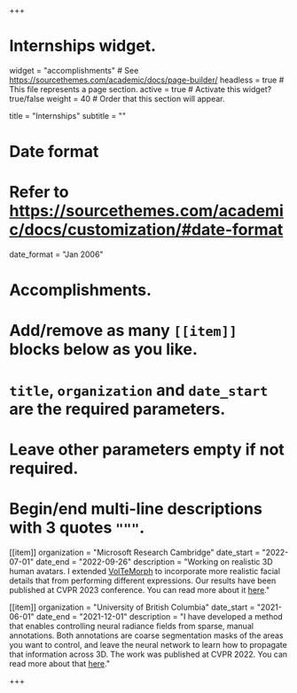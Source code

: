 
+++
# Internships widget.
widget = "accomplishments"  # See https://sourcethemes.com/academic/docs/page-builder/
headless = true  # This file represents a page section.
active = true  # Activate this widget? true/false
weight = 40  # Order that this section will appear.

title = "Internships"
subtitle = ""

# Date format
#   Refer to https://sourcethemes.com/academic/docs/customization/#date-format
date_format = "Jan 2006"

# Accomplishments.
#   Add/remove as many `[[item]]` blocks below as you like.
#   `title`, `organization` and `date_start` are the required parameters.
#   Leave other parameters empty if not required.
#   Begin/end multi-line descriptions with 3 quotes `"""`.

[[item]]
  organization = "Microsoft Research Cambridge"
  date_start = "2022-07-01"
  date_end = "2022-09-26"
  description = "Working on realistic 3D human avatars. I extended [VolTeMorph](https://arxiv.org/abs/2208.00949) to incorporate more realistic facial details that from performing different expressions. Our results have been published at CVPR 2023 conference. You can read more about it [here](https://blendfields.github.io/)."

[[item]]
  organization = "University of British Columbia"
  date_start = "2021-06-01"
  date_end = "2021-12-01"
  description = "I have developed a method that enables controlling neural radiance fields from sparse, manual annotations. Both annotations are coarse segmentation masks of the areas you want to control, and leave the neural network to learn how to propagate that information across 3D. The work was published at CVPR 2022. You can read more about that [here](https://conerf.github.io/)."

+++
